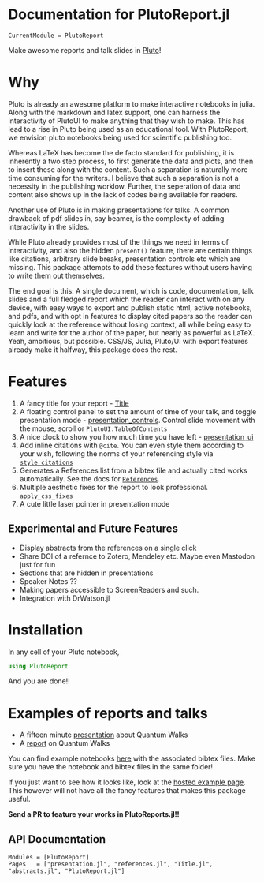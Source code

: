 # Documentation for PlutoReport.jl

```@meta
CurrentModule = PlutoReport
```

Make awesome reports and talk slides in [Pluto](https://github.com/fonsp/Pluto.jl)! 

# Why

Pluto is already an awesome platform to make interactive notebooks in julia. Along with the markdown and latex support, one can harness the interactivity of PlutoUI to make anything that they wish to make. This has lead to a rise in Pluto being used as an educational tool. With PlutoReport, we envision pluto notebooks being used for scientific publishing too. 

Whereas LaTeX has become the de facto standard for publishing, it is inherently a two step process, to first generate the data and plots, and then to insert these along with the content. Such a separation is naturally more time consuming for the writers. I believe that such a separation is not a necessity in the publishing worklow. Further, the seperation of data and content also shows up in the lack of codes being available for readers.

Another use of Pluto is in making presentations for talks. A common drawback of pdf slides in, say beamer, is the complexity of adding interactivity in the slides.

While Pluto already provides most of the things we need in terms of interactivity, and also the hidden `present()` feature, there are certain things like citations, arbitrary slide breaks, presentation controls etc which are missing. This package attempts to add these features without users having to write them out themselves.

The end goal is this: A single document, which is code, documentation, talk slides and a full fledged report which the reader can interact with on any device, with easy ways to export and publish static html, active notebooks, and pdfs, and with opt in features to display cited papers so the reader can quickly look at the reference without losing context, all while being easy to learn and write for the author of the paper, but nearly as powerful as LaTeX. Yeah, ambitious, but possible. CSS/JS, Julia, Pluto/UI with export features already make it halfway, this package does the rest.

# Features

1. A fancy title for your report - [Title](@ref)
2. A floating control panel to set the amount of time of your talk, and toggle presentation mode - [presentation_controls](@ref). Control slide movement with the mouse, scroll or `PlutoUI.TableOfContents`
3. A nice clock to show you how much time you have left - [presentation_ui](@ref)
4. Add inline citations with `@cite`. You can even style them according to your wish, following the norms of your referencing style via [`style_citations`](@ref)
5. Generates a References list from a bibtex file and actually cited works automatically. See the docs for [`References`](@ref).
6. Multiple aesthetic fixes for the report to look professional. `apply_css_fixes`
7.  A cute little laser pointer in presentation mode

## Experimental and Future Features

- Display abstracts from the references on a single click
- Share DOI of a refernce to Zotero, Mendeley etc. Maybe even Mastodon just for fun
- Sections that are hidden in presentations
- Speaker Notes ??
- Making papers accessible to ScreenReaders and such.
- Integration with DrWatson.jl

# Installation

In any cell of your Pluto notebook,

```julia
using PlutoReport
```

And you are done!!


# Examples of reports and talks

- A fifteen minute [presentation]() about Quantum Walks
- A [report]() on Quantum Walks

You can find example notebooks [here](https://github.com/DhruvaSambrani/PlutoReport.jl/tree/main/examples) with the associated bibtex files. Make sure you have the notebook and bibtex files in the same folder!

If you just want to see how it looks like, look at the [hosted example page](./example.html). This however will not have all the fancy features that makes this package useful.

**Send a PR to feature your works in PlutoReports.jl!!**

## API Documentation

```@autodocs
Modules = [PlutoReport]
Pages   = ["presentation.jl", "references.jl", "Title.jl", "abstracts.jl", "PlutoReport.jl"]
```

